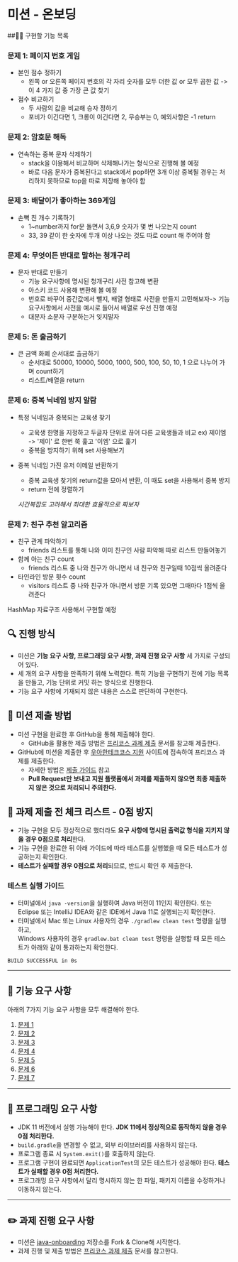 # 미션 - 온보딩

##👩‍💻 구현할 기능 목록

### 문제 1: 페이지 번호 게임
- 본인 점수 정하기
    - 왼쪽 or 오른쪽 페이지 번호의 각 자리 숫자를 모두 더한 값 or 모두 곱한 값 -> 이 4 가지 값 중 가장 큰 값 찾기 
- 점수 비교하기
    - 두 사람의 값을 비교해 승자 정하기
    - 포비가 이긴다면 1, 크롱이 이긴다면 2, 무승부는 0, 예외사항은 -1 return

### 문제 2: 암호문 해독
- 연속하는 중복 문자 삭제하기
    - stack을 이용해서 비교하며 삭제해나가는 형식으로 진행해 볼 예정
    - 바로 다음 문자가 중복된다고 stack에서 pop하면 3개 이상 중복될 경우는 처리하지 못하므로 top을 따로 저장해 놓아야 함

### 문제 3: 배달이가 좋아하는 369게임
- 손뼉 친 개수 기록하기
    - 1~number까지 for문 돌면서 3,6,9 숫자가 몇 번 나오는지 count
    - 33, 39 같이 한 숫자에 두개 이상 나오는 것도 따로 count 해 주어야 함

### 문제 4: 무엇이든 반대로 말하는 청개구리
- 문자 반대로 만들기
    - 기능 요구사항에 명시된 청개구리 사전 참고해 변환
    - 아스키 코드 사용해 변환해 볼 예정
    - 번호로 바꾸어 중간값에서 뺄지, 배열 형태로 사전을 만들지 고민해보자-> 기능 요구사항에서 사전을 예시로 들어서 배열로 우선 진행 예정
    - 대문자 소문자 구분하는거 잊지말자

### 문제 5: 돈 출금하기
- 큰 금액 화폐 순서대로 출금하기
    - 순서대로 50000, 10000, 5000, 1000, 500, 100, 50, 10, 1 으로 나누어 가며 count하기
    - 리스트/배열을 return

### 문제 6: 중복 닉네임 방지 알람
- 특정 닉네임과 중복되는 교육생 찾기
    - 교육생 한명을 지정하고 두글자 단위로 끊어 다른 교육생들과 비교 ex) 제이엠 -> '제이' 로 한번 쭉 훑고 '이엠' 으로 훑기
    - 중복을 방지하기 위해 set 사용해보기
- 중복 닉네임 가진 유저 이메일 반환하기
    - 중복 교육생 찾기의 return값을 모아서 반환, 이 때도 set을 사용해서 중복 방지
    - return 전에 정렬하기

    *시간복잡도 고려해서 최대한 효율적으로 짜보자*

### 문제 7: 친구 추천 알고리즘
- 친구 관계 파악하기
    - friends 리스트를 통해 나와 이미 친구인 사람 파악해 따로 리스트 만들어놓기
- 함께 아는 친구 count
    - friends 리스트 중 나와 친구가 아니면서 내 친구와 친구일때 10점씩 올려준다
- 타인라인 방문 횟수 count
    - visitors 리스트 중 나와 친구가 아니면서 방문 기록 있으면 그때마다 1점씩 올려준다

HashMap 자료구조 사용해서 구현할 예정

## 🔍 진행 방식

- 미션은 **기능 요구 사항, 프로그래밍 요구 사항, 과제 진행 요구 사항** 세 가지로 구성되어 있다.
- 세 개의 요구 사항을 만족하기 위해 노력한다. 특히 기능을 구현하기 전에 기능 목록을 만들고, 기능 단위로 커밋 하는 방식으로 진행한다.
- 기능 요구 사항에 기재되지 않은 내용은 스스로 판단하여 구현한다.

## 📮 미션 제출 방법

- 미션 구현을 완료한 후 GitHub을 통해 제출해야 한다.
    - GitHub을 활용한 제출 방법은 [프리코스 과제 제출](https://github.com/woowacourse/woowacourse-docs/tree/master/precourse) 문서를 참고해
      제출한다.
- GitHub에 미션을 제출한 후 [우아한테크코스 지원](https://apply.techcourse.co.kr) 사이트에 접속하여 프리코스 과제를 제출한다.
    - 자세한 방법은 [제출 가이드](https://github.com/woowacourse/woowacourse-docs/tree/master/precourse#제출-가이드) 참고
    - **Pull Request만 보내고 지원 플랫폼에서 과제를 제출하지 않으면 최종 제출하지 않은 것으로 처리되니 주의한다.**

## 🚨 과제 제출 전 체크 리스트 - 0점 방지

- 기능 구현을 모두 정상적으로 했더라도 **요구 사항에 명시된 출력값 형식을 지키지 않을 경우 0점으로 처리**한다.
- 기능 구현을 완료한 뒤 아래 가이드에 따라 테스트를 실행했을 때 모든 테스트가 성공하는지 확인한다.
- **테스트가 실패할 경우 0점으로 처리**되므로, 반드시 확인 후 제출한다.

### 테스트 실행 가이드

- 터미널에서 `java -version`을 실행하여 Java 버전이 11인지 확인한다. 또는 Eclipse 또는 IntelliJ IDEA와 같은 IDE에서 Java 11로 실행되는지 확인한다.
- 터미널에서 Mac 또는 Linux 사용자의 경우 `./gradlew clean test` 명령을 실행하고,   
  Windows 사용자의 경우  `gradlew.bat clean test` 명령을 실행할 때 모든 테스트가 아래와 같이 통과하는지 확인한다.

```
BUILD SUCCESSFUL in 0s
```

---

## 🚀 기능 요구 사항
아래의 7가지 기능 요구 사항을 모두 해결해야 한다.

1. [문제 1](./docs/PROBLEM1.md)
2. [문제 2](./docs/PROBLEM2.md)
3. [문제 3](./docs/PROBLEM3.md)
4. [문제 4](./docs/PROBLEM4.md)
5. [문제 5](./docs/PROBLEM5.md)
6. [문제 6](./docs/PROBLEM6.md)
7. [문제 7](./docs/PROBLEM7.md)

---

## 🎯 프로그래밍 요구 사항

- JDK 11 버전에서 실행 가능해야 한다. **JDK 11에서 정상적으로 동작하지 않을 경우 0점 처리한다.**
- `build.gradle`을 변경할 수 없고, 외부 라이브러리를 사용하지 않는다.
- 프로그램 종료 시 `System.exit()`를 호출하지 않는다.
- 프로그램 구현이 완료되면 `ApplicationTest`의 모든 테스트가 성공해야 한다. **테스트가 실패할 경우 0점 처리한다.**
- 프로그래밍 요구 사항에서 달리 명시하지 않는 한 파일, 패키지 이름을 수정하거나 이동하지 않는다.

---

## ✏️ 과제 진행 요구 사항

- 미션은 [java-onboarding](https://github.com/woowacourse-precourse/java-onboarding) 저장소를 Fork & Clone해 시작한다.
- 과제 진행 및 제출 방법은 [프리코스 과제 제출](https://github.com/woowacourse/woowacourse-docs/tree/master/precourse) 문서를 참고한다.
